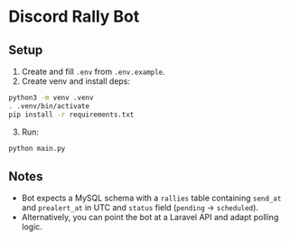 # Discord Rally Bot

## Setup

1. Create and fill `.env` from `.env.example`.
2. Create venv and install deps:

```bash
python3 -m venv .venv
. .venv/bin/activate
pip install -r requirements.txt
```

3. Run:

```bash
python main.py
```

## Notes
- Bot expects a MySQL schema with a `rallies` table containing `send_at` and `prealert_at` in UTC and `status` field (`pending` -> `scheduled`).
- Alternatively, you can point the bot at a Laravel API and adapt polling logic.